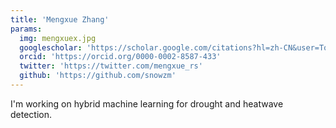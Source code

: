 ```yaml
---
title: 'Mengxue Zhang'
params:
  img: mengxuex.jpg
  googlescholar: 'https://scholar.google.com/citations?hl=zh-CN&user=To-g0UkAAAAJ'
  orcid: 'https://orcid.org/0000-0002-8587-433'
  twitter: 'https://twitter.com/mengxue_rs'
  github: 'https://github.com/snowzm'
---
```


I'm working on hybrid machine learning for drought and heatwave detection.
